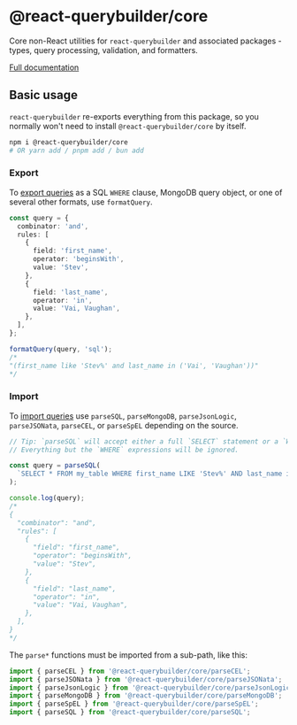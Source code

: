 # @react-querybuilder/core

Core non-React utilities for `react-querybuilder` and associated packages - types, query processing, validation, and formatters.

[Full documentation](https://react-querybuilder.js.org/)

## Basic usage

`react-querybuilder` re-exports everything from this package, so you normally won't need to install `@react-querybuilder/core` by itself.

```bash
npm i @react-querybuilder/core
# OR yarn add / pnpm add / bun add
```

### Export

To [export queries](https://react-querybuilder.js.org/docs/utils/export) as a SQL `WHERE` clause, MongoDB query object, or one of several other formats, use `formatQuery`.

```ts
const query = {
  combinator: 'and',
  rules: [
    {
      field: 'first_name',
      operator: 'beginsWith',
      value: 'Stev',
    },
    {
      field: 'last_name',
      operator: 'in',
      value: 'Vai, Vaughan',
    },
  ],
};

formatQuery(query, 'sql');
/*
"(first_name like 'Stev%' and last_name in ('Vai', 'Vaughan'))"
*/
```

### Import

To [import queries](https://react-querybuilder.js.org/docs/utils/import) use `parseSQL`, `parseMongoDB`, `parseJsonLogic`, `parseJSONata`, `parseCEL`, or `parseSpEL` depending on the source.

```ts
// Tip: `parseSQL` will accept either a full `SELECT` statement or a `WHERE` clause by itself.
// Everything but the `WHERE` expressions will be ignored.

const query = parseSQL(
  `SELECT * FROM my_table WHERE first_name LIKE 'Stev%' AND last_name in ('Vai', 'Vaughan')`
);

console.log(query);
/*
{
  "combinator": "and",
  "rules": [
    {
      "field": "first_name",
      "operator": "beginsWith",
      "value": "Stev",
    },
    {
      "field": "last_name",
      "operator": "in",
      "value": "Vai, Vaughan",
    },
  ],
}
*/
```

The `parse*` functions must be imported from a sub-path, like this:

```js
import { parseCEL } from '@react-querybuilder/core/parseCEL';
import { parseJSONata } from '@react-querybuilder/core/parseJSONata';
import { parseJsonLogic } from '@react-querybuilder/core/parseJsonLogic';
import { parseMongoDB } from '@react-querybuilder/core/parseMongoDB';
import { parseSpEL } from '@react-querybuilder/core/parseSpEL';
import { parseSQL } from '@react-querybuilder/core/parseSQL';
```
